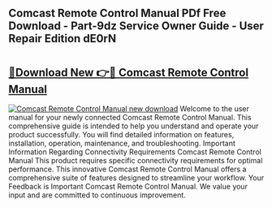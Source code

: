 ## Comcast Remote Control Manual PDf Free Download - Part-9dz Service Owner Guide - User Repair Edition dE0rN

# <h2><a href="http://bc29793.oget.top/?id=Comcast+Remote+Control+Manual">🔗Download New 👉🔴 Comcast Remote Control Manual</a></h2>

[![Comcast Remote Control Manual new download](https://i.imgur.com/5g1atiW.png)](http://bc29793.oget.top/?id=Comcast+Remote+Control+Manual)
Welcome to the user manual for your newly connected Comcast Remote Control Manual. This comprehensive guide is intended to help you understand and operate your product successfully. You will find detailed information on features, installation, operation, maintenance, and troubleshooting. Important Information Regarding Connectivity Requirements Comcast Remote Control Manual This product requires specific connectivity requirements for optimal performance. This innovative Comcast Remote Control Manual offers a comprehensive suite of features designed to streamline your workflow. Your Feedback is Important Comcast Remote Control Manual. We value your input and are committed to continuous improvement.
